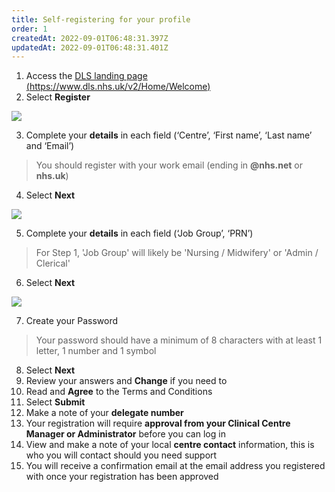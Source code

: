 ```yaml
---
title: Self-registering for your profile
order: 1
createdAt: 2022-09-01T06:48:31.397Z
updatedAt: 2022-09-01T06:48:31.401Z
---
```

1. Access the [DLS landing page (https://www.dls.nhs.uk/v2/Home/Welcome​)](https://www.dls.nhs.uk/v2/Home/Welcome​)
2. ​Select **Register**

![](/img/ad-1-01-self-registering.jpg)

3. ​Complete your **details** in each field (‘Centre’, ‘First name’, ‘Last name’ and ‘Email’)​

> You should register with your work email (ending in **@nhs.net** or **nhs.uk**)

4. Select **Next​**

![](/img/ad-1-02-self-registering.jpg)

5. Complete your **details** in each field (‘Job Group’, ‘PRN’)​

> For Step 1, 'Job Group' will likely be 'Nursing / Midwifery' or 'Admin / Clerical'​

6. Select **Next​**

![](/img/ad-1-03-self-registering.jpg)

7. ​Create your Password

> Your password should have a minimum of 8 characters with at least 1 letter, 1 number and 1 symbol​​​

8. Select **Next​**
9. Review your answers and **Change** if you need to​
10. Read and **Agree** to the Terms and Conditions​
11. Select **Submit​**
12. Make a note of your **delegate number​**
13. Your registration will require **approval from your Clinical Centre Manager or Administrator** before you can log in​
14. View and make a note of your local **centre contact** information, this is who you will contact should you need support
15. You will receive a confirmation email at the email address you registered with once your registration has been approved